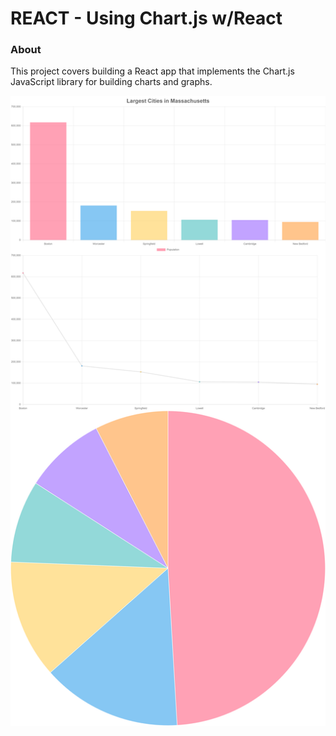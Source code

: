 # REACT - Using Chart.js w/React

### About

This project covers building a React app that implements the Chart.js JavaScript library for building charts and graphs.

![example](./example.png)
